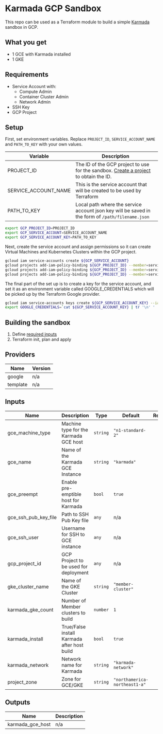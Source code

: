# Karmada GCP Sandbox

This repo can be used as a Terraform module to build a simple [Karmada](https://github.com/karmada-io/karmada) sandbox in GCP.

## What you get

* 1 GCE with Karmada installed
* 1 GKE

## Requirements

* Service Account with:
  * Compute Admin
  * Container Cluster Admin
  * Network Admin
* SSH Key
* GCP Project

## Setup

First, set environment variables. Replace `PROJECT_ID`, `SERVICE_ACCOUNT_NAME` and `PATH_TO_KEY` with your own values.

Variable | Description 
--- | ---
PROJECT_ID | The ID of the GCP project to use for the sandbox. [Create a project](https://cloud.google.com/resource-manager/docs/creating-managing-projects#creating_a_project) to obtain the ID.
SERVICE_ACCOUNT_NAME | This is the service account that will be created to be used by Terraform
PATH_TO_KEY | Local path where the service account json key will be saved in the form of `/path/filename.json`

```bash
export GCP_PROJECT_ID=PROJECT_ID
export GCP_SERVICE_ACCOUNT=SERVICE_ACCOUNT_NAME
export GCP_SERVICE_ACCOUNT_KEY=PATH_TO_KEY
```

Next, create the service account and assign permissions so it can create Virtual Machines and Kubernetes Clusters within the GCP project.
```bash
gcloud iam service-accounts create ${GCP_SERVICE_ACCOUNT}
gcloud projects add-iam-policy-binding ${GCP_PROJECT_ID} --member=serviceAccount:${GCP_SERVICE_ACCOUNT}@${GCP_PROJECT_ID}.iam.gserviceaccount.com --role=roles/container.clusterAdmin
gcloud projects add-iam-policy-binding ${GCP_PROJECT_ID} --member=serviceAccount:${GCP_SERVICE_ACCOUNT}@${GCP_PROJECT_ID}.iam.gserviceaccount.com --role=roles/compute.admin
gcloud projects add-iam-policy-binding ${GCP_PROJECT_ID} --member=serviceAccount:${GCP_SERVICE_ACCOUNT}@${GCP_PROJECT_ID}.iam.gserviceaccount.com --role=roles/iam.serviceAccountUser
```

The final part of the set up is to create a key for the service account, and set it as an environment variable called GOOGLE_CREDENTIALS which will be picked up by the Terraform Google provider.
```bash
gcloud iam service-accounts keys create ${GCP_SERVICE_ACCOUNT_KEY} --iam-account=${GCP_SERVICE_ACCOUNT}@${GCP_PROJECT_ID}.iam.gserviceaccount.com
export GOOGLE_CREDENTIALS=`cat ${GCP_SERVICE_ACCOUNT_KEY} | tr '\n' ' '`
```

## Building the sandbox

1. Define [required inputs](#inputs)
2. Terraform init, plan and apply


## Providers

| Name | Version |
|------|---------|
| google | n/a |
| template | n/a |

## Inputs

| Name | Description | Type | Default | Required |
|------|-------------|------|---------|:--------:|
| gce\_machine\_type | Machine type for the Karmada GCE host | `string` | `"n1-standard-2"` | no |
| gce\_name | Name of the Karmada GCE Instance | `string` | `"karmada"` | no |
| gce\_preempt | Enable pre-emptible host for Karmada | `bool` | `true` | no |
| gce\_ssh\_pub\_key\_file | Path to SSH Pub Key file | `any` | n/a | yes |
| gce\_ssh\_user | Username for SSH to GCE instance | `any` | n/a | yes |
| gcp\_project\_id | GCP Project to be used for deployment | `any` | n/a | yes |
| gke\_cluster\_name | Name of the GKE Cluster | `string` | `"member-cluster"` | no |
| karmada\_gke\_count | Number of Member clusters to build | `number` | `1` | no |
| karmada\_install | True/False install Karmada after host build | `bool` | `true` | no |
| karmada\_network | Network name for Karmada | `string` | `"karmada-network"` | no |
| project\_zone | Zone for GCE/GKE | `string` | `"northamerica-northeast1-a"` | no |

## Outputs

| Name | Description |
|------|-------------|
| karmada\_gce\_host | n/a |

